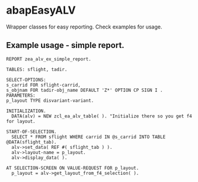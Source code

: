 # abapEasyALV
Wrapper classes for easy reporting. Check examples for usage.

## Example usage - simple report. 
```abap
REPORT zea_alv_ex_simple_report.

TABLES: sflight, tadir.

SELECT-OPTIONS:
s_carrid FOR sflight-carrid,
s_objnam FOR tadir-obj_name DEFAULT 'Z*' OPTION CP SIGN I .
PARAMETERS:
p_layout TYPE disvariant-variant.

INITIALIZATION.
  DATA(alv) = NEW zcl_ea_alv_table( ). "Initialize there so you get f4 for layout.

START-OF-SELECTION.
  SELECT * FROM sflight WHERE carrid IN @s_carrid INTO TABLE @DATA(sflight_tab).
  alv->set_data( REF #( sflight_tab ) ).
  alv->layout-name = p_layout.
  alv->display_data( ).

AT SELECTION-SCREEN ON VALUE-REQUEST FOR p_layout.
  p_layout = alv->get_layout_from_f4_selection( ).
```
